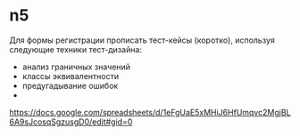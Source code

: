 # n5

Для формы регистрации прописать тест-кейсы (коротко), используя следующие техники тест-дизайна:
- анализ граничных значений
- классы эквивалентности
- предугадывание ошибок
- 
https://docs.google.com/spreadsheets/d/1eFgUaE5xMHiJ6HfUmqvc2MgjBL6A9sJcosqSgzusgD0/edit#gid=0
